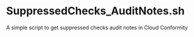 # SuppressedChecks_AuditNotes.sh
A simple script to get suppressed checks audit notes in Cloud Conformity
